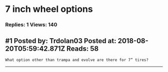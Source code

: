 # 7 inch wheel options

### Replies: 1 Views: 140

## \#1 Posted by: Trdolan03 Posted at: 2018-08-20T05:59:42.871Z Reads: 58

```
What option other than trampa and evolve are there for 7” tires?
```

---
